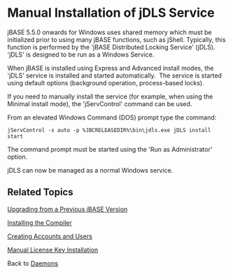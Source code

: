 # Manual Installation of jDLS Service

<PageHeader />

jBASE 5.5.0 onwards for Windows uses shared memory which must be initialized prior to using many jBASE functions, such as jShell. Typically, this function is performed by the 'jBASE Distributed Locking Service' (jDLS). 'jDLS' is designed to be run as a Windows Service.

When jBASE is installed using Express and Advanced install modes, the 'jDLS' service is installed and started automatically.  The service is started using default options (background operation, process-based locks).

If you need to manually install the service (for example, when using the Minimal install mode), the 'jServControl' command can be used.  

From an elevated Windows Command (DOS) prompt type the command:

``` 
jServControl -s auto -p %JBCRELEASEDIR%\bin\jdls.exe jDLS install start
```

The command prompt must be started using the 'Run as Administrator' option.

jDLS can now be managed as a normal Windows service.

## Related Topics

[Upgrading from a Previous jBASE Version](./../../administration/installation-guides/upgrading-from-a-previous-version)

[Installing the Compiler](installing-the-windows-compiler)

[Creating Accounts and Users](./../../administration/installation-guides/create-accounts-and-users)

[Manual License Key Installation](./../../administration/installation-guides/manual-license-key-installation)

Back to [Daemons](./../README.md)
